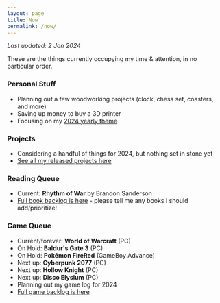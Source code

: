 ```yaml
---
layout: page
title: Now
permalink: /now/
---
```


*Last updated: 2 Jan 2024*

These are the things currently occupying my time & attention, in no particular order.

### Personal Stuff

- Planning out a few woodworking projects (clock, chess set, coasters, and more)
- Saving up money to buy a 3D printer
- Focusing on my [2024 yearly theme](/year-of-understanding)

### Projects

- Considering a handful of things for 2024, but nothing set in stone yet
- [See all my released projects here](/projects)

### Reading Queue

- Current: **Rhythm of War** by Brandon Sanderson
- [Full book backlog is here][books] - please tell me any books I should add/prioritize!

### Game Queue

- Current/forever: **World of Warcraft** (PC)
- On Hold: **Baldur's Gate 3** (PC)
- On Hold: **Pokémon FireRed** (GameBoy Advance)
- Next up: **Cyberpunk 2077** (PC)
- Next up: **Hollow Knight** (PC)
- Next up: **Disco Elysium** (PC)
- Planning out my game log for 2024
- [Full game backlog is here][games]

[books]: https://docs.google.com/spreadsheets/d/1-1PcHF6xzFKTaTvxnfjm6bVgo4pd5yIr3nbxsbckoFo/edit?usp=sharing
[games]: https://docs.google.com/spreadsheets/d/1zg-SOYI8DlH-ibSNslfPtq0xJB4sEMb_7OHKbq2qclk/edit?usp=sharing
